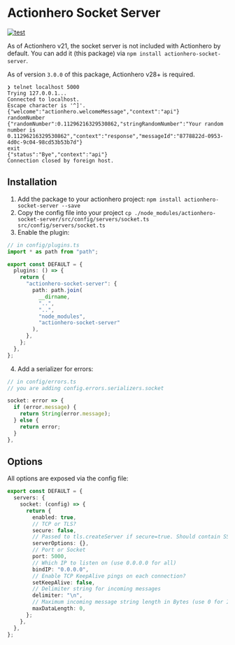 # Actionhero Socket Server

[![test](https://github.com/actionhero/actionhero-socket-server/actions/workflows/test.yml/badge.svg)](https://github.com/actionhero/actionhero-socket-server/actions/workflows/test.yml)

As of Actionhero v21, the socket server is not included with Actionhero by default. You can add it (this package) via `npm install actionhero-socket-server`.

As of version `3.0.0` of this package, Actionhero v28+ is required.

```shell
❯ telnet localhost 5000
Trying 127.0.0.1...
Connected to localhost.
Escape character is '^]'.
{"welcome":"actionhero.welcomeMessage","context":"api"}
randomNumber
{"randomNumber":0.11296216329530862,"stringRandomNumber":"Your random number is 0.11296216329530862","context":"response","messageId":"8778822d-0953-4d0c-9c04-98cd53b53b7d"}
exit
{"status":"Bye","context":"api"}
Connection closed by foreign host.
```

## Installation

1. Add the package to your actionhero project: `npm install actionhero-socket-server --save`
2. Copy the config file into your project `cp ./node_modules/actionhero-socket-server/src/config/servers/socket.ts src/config/servers/socket.ts`
3. Enable the plugin:

```ts
// in config/plugins.ts
import * as path from "path";

export const DEFAULT = {
  plugins: () => {
    return {
      "actionhero-socket-server": {
        path: path.join(
          __dirname,
          "..",
          "..",
          "node_modules",
          "actionhero-socket-server"
        ),
      },
    };
  },
};
```

4. Add a serializer for errors:

```ts
// in config/errors.ts
// you are adding config.errors.serializers.socket

socket: error => {
  if (error.message) {
    return String(error.message);
  } else {
    return error;
  }
},
```

## Options

All options are exposed via the config file:

```ts
export const DEFAULT = {
  servers: {
    socket: (config) => {
      return {
        enabled: true,
        // TCP or TLS?
        secure: false,
        // Passed to tls.createServer if secure=true. Should contain SSL certificates
        serverOptions: {},
        // Port or Socket
        port: 5000,
        // Which IP to listen on (use 0.0.0.0 for all)
        bindIP: "0.0.0.0",
        // Enable TCP KeepAlive pings on each connection?
        setKeepAlive: false,
        // Delimiter string for incoming messages
        delimiter: "\n",
        // Maximum incoming message string length in Bytes (use 0 for Infinite)
        maxDataLength: 0,
      };
    },
  },
};
```
